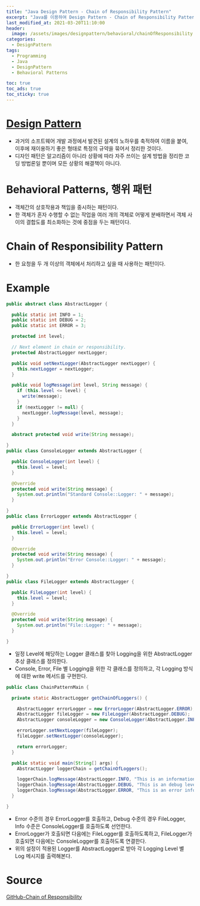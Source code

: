 ```yaml
---
title: "Java Design Pattern - Chain of Responsibility Pattern"
excerpt: "Java를 이용하여 Design Pattern - Chain of Responsibility Pattern에 대해 설명합니다."
last_modified_at: 2021-03-20T11:10:00
header:
  image: /assets/images/designpattern/behavioral/chainOfResponsibility.png
categories:
  - DesignPattern
tags:
  - Programming
  - Java
  - DesignPattern
  - Behavioral Patterns

toc: true
toc_ads: true
toc_sticky: true
---
```

# [Design Pattern](../designpattern)
- 과거의 소프트웨어 개발 과정에서 발견된 설계의 노하우를 축적하여 이름을 붙여, 이후에 재이용하기 좋은 형태로 특정의 규약을 묶어서 정리한 것이다.
- 디자인 패턴은 알고리즘이 아니라 상황에 따라 자주 쓰이는 설계 방법을 정리한 코딩 방법론일 뿐이며 모든 상황의 해결책이 아니다.

# Behavioral Patterns, 행위 패턴
- 객체간의 상호작용과 책임을 중시하는 패턴이다.
- 한 객체가 혼자 수행할 수 없는 작업을 여러 개의 객체로 어떻게 분배하면서 객체 사이의 결합도를 최소화하는 것에 중점을 두는 패턴이다.

# Chain of Responsibility Pattern
- 한 요청을 두 개 이상의 객체에서 처리하고 싶을 때 사용하는 패턴이다.

# Example
```java
public abstract class AbstractLogger {

  public static int INFO = 1;
  public static int DEBUG = 2;
  public static int ERROR = 3;

  protected int level;

  // Next element in chain or responsibility.
  protected AbstractLogger nextLogger;

  public void setNextLogger(AbstractLogger nextLogger) {
    this.nextLogger = nextLogger;
  }

  public void logMessage(int level, String message) {
    if (this.level <= level) {
      write(message);
    }
    if (nextLogger != null) {
      nextLogger.logMessage(level, message);
    }
  }

  abstract protected void write(String message);

}
public class ConsoleLogger extends AbstractLogger {

  public ConsoleLogger(int level) {
    this.level = level;
  }

  @Override
  protected void write(String message) {
    System.out.println("Standard Console::Logger: " + message);
  }

}
public class ErrorLogger extends AbstractLogger {

  public ErrorLogger(int level) {
    this.level = level;
  }

  @Override
  protected void write(String message) {
    System.out.println("Error Console::Logger: " + message);
  }

}
public class FileLogger extends AbstractLogger {

  public FileLogger(int level) {
    this.level = level;
  }

  @Override
  protected void write(String message) {
    System.out.println("File::Logger: " + message);
  }

}
```

- 일정 Level에 해당하는 Logger 클래스를 찾아 Logging을 위한 AbstractLogger 추상 클래스를 정의한다.
- Console, Error, File 별 Logging을 위한 각 클래스를 정의하고, 각 Logging 방식에 대한 write 메서드를 구현한다.

```java
public class ChainPatternMain {

  private static AbstractLogger getChainOfLoggers() {

    AbstractLogger errorLogger = new ErrorLogger(AbstractLogger.ERROR);
    AbstractLogger fileLogger = new FileLogger(AbstractLogger.DEBUG);
    AbstractLogger consoleLogger = new ConsoleLogger(AbstractLogger.INFO);

    errorLogger.setNextLogger(fileLogger);
    fileLogger.setNextLogger(consoleLogger);

    return errorLogger;
  }

  public static void main(String[] args) {
    AbstractLogger loggerChain = getChainOfLoggers();

    loggerChain.logMessage(AbstractLogger.INFO, "This is an information.");
    loggerChain.logMessage(AbstractLogger.DEBUG, "This is an debug level information.");
    loggerChain.logMessage(AbstractLogger.ERROR, "This is an error information.");
  }

}
```

- Error 수준의 경우 ErrorLogger를 호출하고, Debug 수준의 경우 FileLogger, Info 수준은 ConsoleLogger를 호출하도록 선언한다.
- ErrorLogger가 호출되면 다음에는 FileLogger를 호출하도록하고, FileLogger가 호출되면 다음에는 ConsoleLogger를 호출하도록 연결한다.
- 위의 설정이 적용된 Logger를 AbstractLogger로 받아 각 Logging Level 별 Log 메시지를 출력해본다.

# Source
[GitHub-Chain of Responsibility](https://github.com/GracefulSoul/Sample/tree/master/src/main/java/gracefulsoul/designpattern/behavioral/chainOfResponsibility)